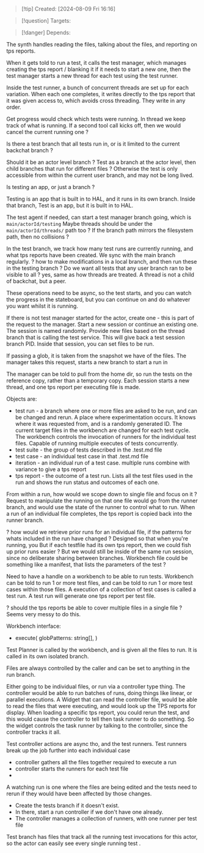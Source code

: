 
>[!tip] Created: [2024-08-09 Fri 16:16]

>[!question] Targets: 

>[!danger] Depends: 

The synth handles reading the files, talking about the files, and reporting on tps reports.

When it gets told to run a test, it calls the test manager, which manages creating the tps report / blanking it if it needs to start a new one, then the test manager starts a new thread for each test using the test runner.

Inside the test runner, a bunch of concurrent threads are set up for each variation.
When each one completes, it writes directly to the tps report that it was given access to, which avoids cross threading.
They write in any order.



Get progress would check which tests were running.
In thread we keep track of what is running.
If a second tool call kicks off, then we would cancel the current running one ?

Is there a test branch that all tests run in, or is it limited to the current backchat branch ?

Should it be an actor level branch ?
Test as a branch at the actor level, then child branches that run for different files ?
Otherwise the test is only accessible from within the current user branch, and may not be long lived.

Is testing an app, or just a branch ?

Testing is an app that is built in to HAL, and it runs in its own branch.
Inside that branch, 
Test is an app, but it is built in to HAL.

The test agent if needed, can start a test manager branch going, which is `main/actorId/testing`
Maybe threads should be under the `main/actorId/threads/` path too ?
If the branch path mirrors the filesystem path, then no collisions ?

In the test branch, we track how many test runs are currently running, and what tps reports have been created.
We sync with the main branch regularly.
? how to make modifications in a local branch, and then run these in the testing branch ?
Do we want all tests that any user branch ran to be visible to all ? yes, same as how threads are treated.  A thread is not a child of backchat, but a peer.

These operations need to be async, so the test starts, and you can watch the progress in the stateboard, but you can continue on and do whatever you want whilst it is running.

If there is not test manager started for the actor, create one - this is part of the request to the manager.
Start a new session or continue an existing one.  The session is named randomly.
Provide new files based on the thread branch that is calling the test service.
This will give back a test session branch PID.
Inside that session, you can set files to be run.


If passing a glob, it is taken from the snapshot we have of the files.
The manager takes this request, starts a new branch to start a run in 

The manager can be told to pull from the home dir, so run the tests on the reference copy, rather than a temporary copy.
Each session starts a new thread, and one tps report per executing file is made.

Objects are:
- test run - a branch where one or more files are asked to be run, and can be changed and rerun.  A place where experimentation occurs.  It knows where it was requested from, and is a randomly generated ID.  The current target files in the workbench are changed for each test cycle.  The workbench controls the invocation of runners for the individual test files.  Capable of running multiple executes of tests concurrently.
- test suite - the group of tests described in the .test.md file
- test case - an individual test case in that .test.md file
- iteration - an individual run of a test case.  multiple runs combine with variance to give a tps report
- tps report - the outcome of a test run.  Lists all the test files used in the run and shows the run status and outcomes of each one.

From within a run, how would we scope down to single file and focus on it ?
Request to manipulate the running on that one file would go from the runner branch, and would use the state of the runner to control what to run.
When a run of an individual file completes, the tps report is copied back into the runner branch.

? how would we retrieve prior runs for an individual file, if the patterns for whats included in the run have changed ?
Designed so that when you're running, you
But if each testfile had its own tps report, then we could fish up prior runs easier ?
But we would still be inside of the same run session, since no deliberate sharing between branches.
Workbench file could be something like a manifest, that lists the parameters of the test ?

Need to have a handle on a workbench to be able to run tests.
Workbench can be told to run 1 or more test files, and can be told to run 1 or more test cases within those files.
A execution of a collection of test cases is called a test run.
A test run will generate one tps report per test file.

? should the tps reports be able to cover multiple files in a single file ?
Seems very messy to do this.

Workbench interface:
- execute( globPatterns: string[],  )

Test Planner is called by the workbench, and is given all the files to run.
It is called in its own isolated branch.

Files are always controlled by the caller and can be set to anything in the run branch.

Either going to be individual files, or run via a controller type thing.
The controller would be able to run batches of runs, doing things like linear, or parallel executions.
A Widget that can read the controller file, would be able to read the files that were executing, and would look up the TPS reports for display.
When loading a specific tps report, you could rerun the test, and this would cause the controller to tell then task runner to do something.  So the widget controls the task runner by talking to the controller, since the controller tracks it all.

Test controller actions are async tho, and the test runners.
Test runners break up the job further into each individual case

- controller gathers all the files together required to execute a run
- controller starts the runners for each test file
- 

A watching run is one where the files are being edited and the tests need to rerun if they would have been affected by those changes.

- Create the tests branch if it doesn't exist.
- In there, start a run controller if we don't have one already.
- The controller manages a collection of runners, with one runner per test file

Test branch has files that track all the running test invocations for this actor, so the actor can easily see every single running test .

